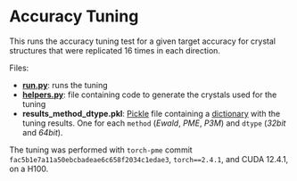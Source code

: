 # Accuracy Tuning

This runs the accuracy tuning test for a given target accuracy for crystal structures
that were replicated 16 times in each direction.

Files:

- **[run.py](run.py)**: runs the tuning
- **[helpers.py](helpers.py)**: file containing code to generate the crystals used for
  the tuning
- **results_method_dtype.pkl**: [Pickle](https://docs.python.org/3/library/pickle.html)
  file containing a
  [dictionary](https://docs.python.org/3/tutorial/datastructures.html#dictionaries) with
  the tuning results. One for each `method` (*Ewald*, *PME*, *P3M*) and `dtype` (*32bit*
  and *64bit*).

The tuning was performed with `torch-pme` commit
`fac5b1e7a11a50ebcbadeae6c658f2034c1edae3`, `torch==2.4.1`, and CUDA 12.4.1, on a H100.
